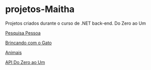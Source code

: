 # projetos-Maitha
Projetos criados durante o curso de .NET back-end. Do Zero ao Um

 

[Pesquisa Pessoa](https://github.com/diegonzales1/projetos-Maitha/tree/main/Modulo-dois/PesquisaPessoas) 

[Brincando com o Gato](https://github.com/diegonzales1/projetos-Maitha/tree/main/Modulo-dois/ConsoleApp1) 

[Animais](https://github.com/diegonzales1/projetos-Maitha/tree/main/Modulo-dois/Animais) 

[API Do Zero ao Um](https://github.com/diegonzales1/projetos-Maitha/tree/main/Modulo-dois/apiDoZeroAoUm) 


